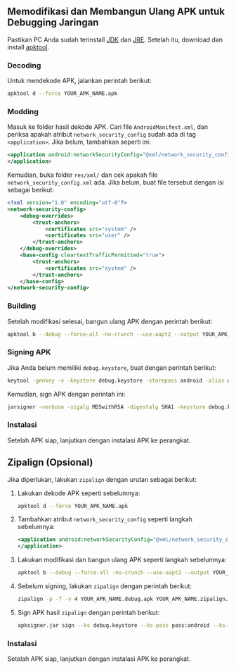## Memodifikasi dan Membangun Ulang APK untuk Debugging Jaringan

Pastikan PC Anda sudah terinstall [JDK](https://builds.openlogic.com/downloadJDK/openlogic-openjdk/21.0.4+7/openlogic-openjdk-21.0.4+7-windows-x64.msi) dan [JRE](https://builds.openlogic.com/downloadJDK/openlogic-openjdk-jre/21.0.4+7/openlogic-openjdk-jre-21.0.4+7-windows-x64.zip). Setelah itu, download dan install [apktool](https://apktool.org/).

### Decoding
Untuk mendekode APK, jalankan perintah berikut:

```bash
apktool d --force YOUR_APK_NAME.apk
```

### Modding
Masuk ke folder hasil dekode APK. Cari file `AndroidManifest.xml`, dan periksa apakah atribut `network_security_config` sudah ada di tag `<application>`. Jika belum, tambahkan seperti ini:

```xml
<application android:networkSecurityConfig="@xml/network_security_config">
</application>
```

Kemudian, buka folder `res/xml/` dan cek apakah file `network_security_config.xml` ada. Jika belum, buat file tersebut dengan isi sebagai berikut:

```xml
<?xml version="1.0" encoding="utf-8"?>
<network-security-config>
    <debug-overrides>
        <trust-anchors>
            <certificates src="system" />
            <certificates src="user" />
        </trust-anchors>
    </debug-overrides>
    <base-config cleartextTrafficPermitted="true">
        <trust-anchors>
            <certificates src="system" />
        </trust-anchors>
    </base-config>
</network-security-config>
```

### Building
Setelah modifikasi selesai, bangun ulang APK dengan perintah berikut:

```bash
apktool b --debug --force-all -no-crunch --use-aapt2 --output YOUR_APK_NAME.debug.apk YOUR_APK_NAME

```

### Signing APK
Jika Anda belum memiliki `debug.keystore`, buat dengan perintah berikut:

```bash
keytool -genkey -v -keystore debug.keystore -storepass android -alias androiddebugkey -keypass android -keyalg RSA -keysize 2048 -validity 10000 -dname "C=US, O=Android, CN=Android Debug"
```

Kemudian, sign APK dengan perintah ini:

```bash
jarsigner -verbose -sigalg MD5withRSA -digestalg SHA1 -keystore debug.keystore -storepass android YOUR_APK_NAME.debug.apk androiddebugkey

```

### Instalasi
Setelah APK siap, lanjutkan dengan instalasi APK ke perangkat.

## Zipalign (Opsional)
Jika diperlukan, lakukan `zipalign` dengan urutan sebagai berikut:

1. Lakukan dekode APK seperti sebelumnya:
   ```bash
   apktool d --force YOUR_APK_NAME.apk
   ```

2. Tambahkan atribut `network_security_config` seperti langkah sebelumnya:
   ```xml
   <application android:networkSecurityConfig="@xml/network_security_config">
   </application>
   ```

3. Lakukan modifikasi dan bangun ulang APK seperti langkah sebelumnya:
   ```bash
   apktool b --debug --force-all -no-crunch --use-aapt2 --output YOUR_APK_NAME.debug.apk YOUR_APK_NAME
   
   ```

4. Sebelum signing, lakukan `zipalign` dengan perintah berikut:
   ```bash
   zipalign -p -f -v 4 YOUR_APK_NAME.debug.apk YOUR_APK_NAME.zipalign.apk
   ```

5. Sign APK hasil `zipalign` dengan perintah berikut:
   ```bash
   apksigner.jar sign --ks debug.keystore --ks-pass pass:android --ks-key-alias androiddebugkey --key-pass pass:android YOUR_APK_NAME.zipalign.apk
   
   ```

### Instalasi
Setelah APK siap, lanjutkan dengan instalasi APK ke perangkat.


